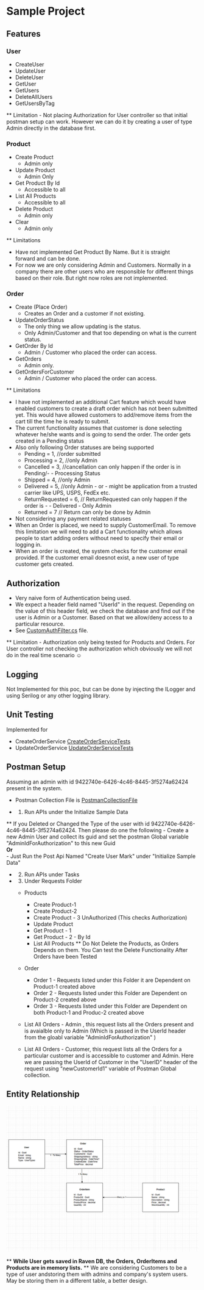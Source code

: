 # Sample Project


## Features

### User
- CreateUser
- UpdateUser
- DeleteUser
- GetUser
- GetUsers
- DeleteAllUsers
- GetUsersByTag

** Limitation - Not placing Authorization for User controller so that initial postman setup can work. However we can do it by creating a user of type Admin directly in the database first. 

### Product
- Create Product
    - Admin only 
- Update Product
    - Admin Only
- Get Product By Id
    - Accessible to all
- List All Products
    - Accessible to all
- Delete Product
    - Admin only
- Clear
    - Admin only

** Limitations 
- Have not implemented Get Product By Name. But it is straight    
               forward and can be done.
- For now we are only considering Admin and Customers. Normally in a company there are other users who are responsible for different things based on their role. But right now roles are not implemented.               

### Order
- Create (Place Order)
    - Creates an Order and a customer if not existing. 
- UpdateOrderStatus
    - The only thing we allow updating is the status.
    - Only Admin/Customer and that too depending on what is the current status.
- GetOrder By Id
    - Admin / Customer who placed the order can access.
- GetOrders
    - Admin only.
- GetOrdersForCustomer
    - Admin / Customer who placed the order can access.

** Limitations
- I have not implemented an additional Cart feature which would have enabled customers to create a draft order which has not been submitted yet. This would have allowed customers to add/remove items from the cart till the time he is ready to submit.
- The current functionality assumes that customer is done selecting whatever he/she wants and is going to send the order. The order gets created in a Pending status
- Also only following Order statuses are being supported
    - Pending = 1, //order submitted 
    - Processing = 2, //only Admin  
    - Cancelled = 3, //cancellation can only happen if the order is in Pending/- - Processing Status
    - Shipped = 4, //only Admin
    - Delivered = 5, //only Admin - or - might be application from a trusted carrier like UPS, USPS, FedEx etc.        
    - ReturnRequested = 6, // ReturnRequested can only happen if the order is - - Delivered - Only Admin
    - Returned = 7 // Return can only be done by Admin
- Not considering any payment related statuses
- When an Order is placed, we need to supply CustomerEmail. To remove this limitation we will need to add a Cart functionality which allows people to start adding orders without need to specify their email or logging in.
- When an order is created, the system checks for the customer email provided. If the customer email doesnot exist, a new user of type customer gets created.

## Authorization
- Very naive form of Authentication being used.
- We expect a header field named "UserId" in the request.
Depending on the value of this header field, we check the database and find out if the user is Admin or a Customer. Based on that we allow/deny access to a particular resource.
- See [CustomAuthFilter.cs](./SampleProject/WebApi/Filters/CustomAuthFilter.cs) file.  

** Limitation - Authorization only being tested for Products and Orders. For User controller not checking the authorization which obviously we will not do in the real time scenario &#9786;

## Logging 
Not Implemented for this poc, but can be done by injecting the ILogger and using Serilog or any other logging library. 

## Unit Testing
Implemented for 
- CreateOrderService [CreateOrderServiceTests](./SampleProject/Tests/Core.Test/CreateOrderServiceTests.cs)
- UpdateOrderService [UpdateOrderServiceTests](./SampleProject/Tests/Core.Test/UpdateOrderServiceTests.cs)

## Postman Setup
Assuming an admin with id 9422740e-6426-4c46-8445-3f5274a62424 present in the system.
- Postman Collection File is [PostmanCollectionFile](LendingPad-SampleProject.postman_collection.json)

- 1.  Run APIs under the Initialize Sample Data

**  If you Deleted or Changed the Type of the user with id 9422740e-6426-4c46-8445-3f5274a62424. Then please do one the following
    - Create a new Admin User and collect its guid and set the postman Global variable "AdminIdForAuthorization" to  this new Guid <br/>
       <b>Or</b> <br/>
    - Just Run the Post Api Named "Create User Mark" under "Initialize Sample Data"

- 2. Run APIs under Tasks
- 3. Under Requests Folder
    - Products
        - Create Product-1
        - Create Product-2
        - Create Product - 3 UnAuthorized (This checks Authorization)
        - Update Product
        - Get Product - 1
        - Get Product - 2 - By Id
        - List All Products
        ** Do Not Delete the Products, as Orders Depends on them. You Can test the Delete Functionality After Orders have been Tested

    - Order
        - Order 1 - Requests listed under this Folder it are Dependent on Product-1 created above
        - Order 2 - Requests listed under this Folder are Dependent on Product-2 created above
        - Order 3 - Requests listed under this Folder are Dependent on both Product-1 and Produc-2 created above
    - List All Orders - Admin , this request lists all the Orders present and is avaialble only to Admin (Which is passed in the UserId header from the gloabl variable "AdminIdForAuthorization" )
    - List All Orders - Customer, this request lists all the Orders for a particular customer and is accessible to customer and Admin. Here we are passing the UserId of Customer in the "UserID" header of the request using "newCustomerId1" variable of Postman Global collection.            

## Entity Relationship
![Alt text](EntityRelationshipDiagram.png)

** <b>While User gets saved in Raven DB, the Orders, OrderItems and Products are in memory lists.</b> 
** We are considering Customers to be a type of user andstoring them with admins and company's system users. May be storing them in a different table, a better design.  


